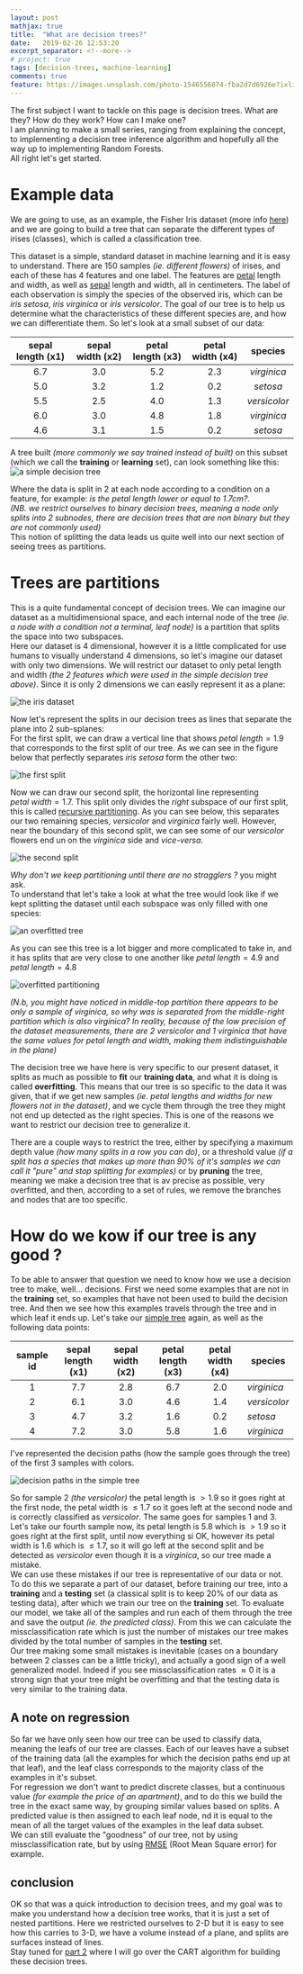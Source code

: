 ```yaml
---
layout: post
mathjax: true
title:  "What are decision trees?"
date:   2019-02-26 12:53:20 
excerpt_separator: <!--more-->
# project: true
tags: [decision-trees, machine-learning]
comments: true
feature: https://images.unsplash.com/photo-1546556874-fba2d7d6926e?ixlib=rb-1.2.1&ixid=eyJhcHBfaWQiOjEyMDd9&auto=format&fit=crop&w=975&q=80
---
```



The first subject I want to tackle on this page is decision trees. What are they? How do they work? How can I make one?  
I am planning to make a small series, ranging from explaining the concept, to implementing a decision tree inference algorithm and hopefully all the way up to implementing Random Forests.  
All right let's get started.  
<!--more-->

# Example data
We are going to use, as an example, the Fisher Iris dataset (more info <a></a>[here][1]) and we are going to build a tree that can separate the different types of irises (classes), which is called a classification tree. 

This dataset is a simple, standard dataset in machine learning and it is easy to understand. 
There are  150 samples *(ie. different flowers)* of irises, and each of these has 4 features and one label. The features are <a></a>[petal][2] length and width, as well as <a></a>[sepal][3] length and width, all in centimeters. The label of each observation is simply 
the species of the observed iris, which can be *iris setosa*, *iris virginica* or *iris versicolor*. The goal of our tree is to help us determine what the characteristics of these different species are, and how we can differentiate them. 
So let's look at a small subset of our data:  

| sepal length (x1) | sepal width (x2) | petal length (x3) | petal width (x4) |   species    |
|:-----------------:|:----------------:|:-----------------:|:----------------:|:------------:|
|        6.7        |        3.0       |        5.2        |        2.3       |  *virginica* |
|        5.0        |        3.2       |        1.2        |        0.2       |   *setosa*   |
|        5.5        |        2.5       |        4.0        |        1.3       | *versicolor* |
|        6.0        |        3.0       |        4.8        |        1.8       |  *virginica* |
|        4.6        |        3.1       |        1.5        |        0.2       |   *setosa*   |

A tree built *(more commonly we say trained instead of built)* on this subset (which we call the **training** or **learning** set), can look something like this:  
<a id='simple-tree'> <a/>
![a simple decision tree](/images/simple_tree.svg)

Where the data is split in 2 at each node according to a condition on a feature, for example: *is the petal length lower or equal to 1.7cm?*.  
*(NB. we restrict ourselves to binary decision trees, meaning a node only splits into 2 subnodes, there are decision trees that are non binary but they are not commonly used)*  
This notion of splitting the data leads us quite well into our next section of seeing trees as partitions. 

# Trees are partitions
This is a quite fundamental concept of decision trees. We can imagine our dataset as a multidimensional space, and each internal node of the tree *(ie. a node with a condition not a terminal, leaf node)* is a partition that splits the space into two subspaces.  
Here our dataset is 4 dimensional, however it is a little complicated for use humans to visually understand 4 dimensions, so let's imagine our dataset with only two dimensions. We will restrict our dataset to only petal length and width *(the 2 features which were used in the simple decision tree above)*. Since it is only 2 dimensions we can easily represent it as a plane:  

![the iris dataset](/images/iris_dataset_base.svg)

Now let's represent the splits in our decision trees as lines that separate the plane into 2 sub-splanes:  
For the first split, we can draw a vertical line that shows  $petal\ length = 1.9$ that corresponds to the first split of our tree. As we can see in the figure below that perfectly separates *iris setosa* form the other two:  

![the first split](/images/iris_dataset_split_1.svg)

Now we can draw our second split, the horizontal line representing $petal\ width = 1.7$. This split only divides the *right* subspace of our first split, this is called <a></a>[recursive partitioning][4]. As you can see below, this separates our two remaining species, *versicolor* and *virginica* fairly well. However, near the boundary of this second split, we can see some of our *versicolor* flowers end un on the *virginica* side and *vice-versa*. 

![the second split](/images/iris_dataset_split_2.svg)

*Why don't we keep partitioning until there are no stragglers ?* you might ask.  
To understand that let's take a look at what the tree would look like if we kept splitting the dataset until each subspace was only filled with one species:  

![an overfitted tree](/images/overfitted_tree.svg)

As you can see this tree is a lot bigger and more complicated to take in, and it has splits that are very close to one another like $petal\ length = 4.9$ and $petal\ length = 4.8$ 

![overfitted partitioning](/images/iris_splits_overfit.svg)

*(N.b, you might have noticed in middle-top partition there appears to be only a sample of virginica, so why was is separated from the middle-right partition which is also virginica? In reality, because of the low precision of the dataset measurements, there are 2 versicolor and 1 virginica that have the same values for petal length and width, making them indistinguishable in the plane)*  

The decision tree we have here is very specific to our present dataset, it splits as much as possible to **fit** our **training data**, and what it is doing is called **overfitting**. This means that our tree is so specific to the data it was given, that if we get new samples *(ie. petal lengths and widths for new flowers not in the dataset)*, and we cycle them through the tree they might not end up detected as the right species. This is one of the reasons we want to restrict our decision tree to generalize it.  

There are a couple ways to restrict the tree, either by specifying a maximum depth value *(how many splits in a row you can do)*, or a threshold value *(if a split has a species that makes up more than 90% of it's samples we can call it "pure" and stop splitting for examples)* or by **pruning** the tree, meaning we make a decision tree that is av precise as possible, very overfitted, and then, according to a set of rules, we remove the branches and nodes that are too specific.  

# How do we kow if our tree is any good ?
To be able to answer that question we need to know how we use a decision tree to make, well... decisions. First we need some examples that are not in the **training** set, so examples that have not been used to build the decision tree. And then we see how this examples travels through the tree and in which leaf it ends up. Let's take our <a></a>[simple tree](#simple-tree) again, as well as the following data points:  

|sample id| sepal length (x1) | sepal width (x2) | petal length (x3) | petal width (x4) | species      |
|:-------:|:-----------------:|:----------------:|:-----------------:|:----------------:|--------------|
|1        |        7.7        |        2.8       |        6.7        |        2.0       | *virginica*  |
|2        |        6.1        |        3.0       |        4.6        |        1.4       | *versicolor* |
|3        |        4.7        |        3.2       |        1.6        |        0.2       | *setosa*     |
|4        |        7.2        |        3.0       |        5.8        |        1.6       | *virginica*  |  

I've represented the decision paths (how the sample goes through the tree) of the first 3 samples with colors.  

![decision paths in the simple tree](/images/decision_paths.svg)

So for sample 2 *(the versicolor)* the petal length is $> 1.9$ so it goes right at the first node, the petal width is $\leq 1.7$ so it goes left at the second node and is correctly classified as *versicolor*. The same goes for samples 1 and 3. Let's take our fourth sample now, its petal length is $5.8$ which is $>1.9$ so it goes right at the first split, until now everything si OK, however its petal width is $1.6$ which is $\leq 1.7$, so it will go left at the second split and be detected as *versicolor* even though it is a *virginica*, so our tree made a mistake.  
We can use these mistakes if our tree is representative of our data or not. To do this we separate a part of our dataset, before training our tree, into a **training** and a **testing** set (a classical split is to keep 20% of our data as testing data), after which we train our tree on the **training** set. To evaluate our model, we take all of the samples and run each of them through the tree and save the output *(ie. the predicted class)*. From this we can calculate the missclassification rate which is just the number of mistakes our tree makes divided by the total number of samples in the **testing** set.  
Our tree making some small mistakes is inevitable (cases on a boundary between 2 classes can be a little tricky), and actually a good sign of a well generalized model. Indeed if you see missclassification rates $\approx 0$ it is a strong sign that your tree might be overfitting and that the testing data is very similar to the training data.  

## A note on regression
So far we have only seen how our tree can be used to classify data, meaning the leafs of our tree are classes. Each of our leaves have a subset of the training data (all the examples for which the decision paths end up at that leaf), and the leaf class corresponds to the majority class of the examples in it's subset.  
For regression we don't want to predict discrete classes, but a continuous value *(for example the price of an apartment)*, and to do this we build the tree in the exact same way, by grouping similar values based on splits. A predicted value is then assigned to each leaf node, nd it is equal to the mean of all the target values of the examples in the leaf data subset.  
We can still evaluate the "goodness" of our tree, not by using missclassification rate, but by using <a></a>[RMSE][5] (Root Mean Square error) for example. 

## conclusion
OK so that was a quick introduction to decision trees, and my goal was to make you understand how a decision tree works, that it is just a set of nested partitions. Here we restricted ourselves to 2-D but it is easy to see how this carries to 3-D, we have a volume instead of a plane, and splits are surfaces instead of lines.  
Stay tuned for <a></a>[part 2][6] where I will go over the CART algorithm for building these decision trees.

[1]: <https://en.wikipedia.org/wiki/Iris_flower_data_set>
[2]: <https://en.wikipedia.org/wiki/Petal>
[3]: <https://en.wikipedia.org/wiki/Sepal>
[4]: <https://en.wikipedia.org/wiki/Recursive_partitioning>
[5]: <https://en.wikipedia.org/wiki/Root-mean-square_deviation>
[6]: </posts/2019-02-27-the-CART-algorithm>